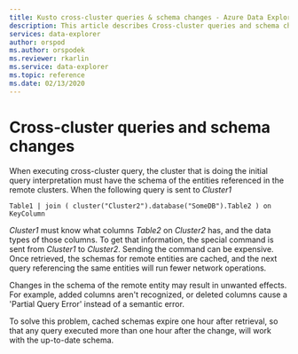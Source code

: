 ```yaml
---
title: Kusto cross-cluster queries & schema changes - Azure Data Explorer
description: This article describes Cross-cluster queries and schema changes  in Azure Data Explorer.
services: data-explorer
author: orspod
ms.author: orspodek
ms.reviewer: rkarlin
ms.service: data-explorer
ms.topic: reference
ms.date: 02/13/2020
---
```

# Cross-cluster queries and schema changes

When executing cross-cluster query, the cluster that is doing the initial query interpretation must have the schema of the entities referenced in the remote clusters.
When the following query is sent to *Cluster1*

```kusto
Table1 | join ( cluster("Cluster2").database("SomeDB").Table2 ) on KeyColumn
``` 

*Cluster1* must know what columns *Table2* on *Cluster2* has, and the data types of those columns. To get that information, the special command is sent from *Cluster1* to *Cluster2*.
Sending the command can be expensive. Once retrieved, the schemas for remote entities are cached, and the next query referencing the same entities will run fewer network operations.

Changes in the schema of the remote entity may result in unwanted effects. For example, added columns aren't recognized, or deleted columns cause a 'Partial Query Error' instead of a semantic error.

To solve this problem, cached schemas expire one hour after retrieval, so that any query executed more than one hour after the change, will work with the up-to-date schema.
